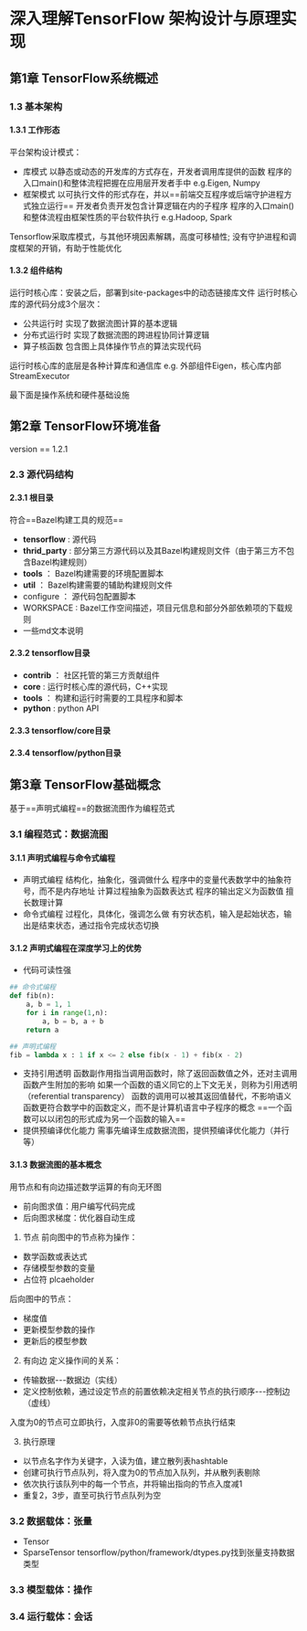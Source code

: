 # 深入理解TensorFlow 架构设计与原理实现
## 第1章 TensorFlow系统概述
### 1.3 基本架构
#### 1.3.1 工作形态
平台架构设计模式：
* 库模式
以静态或动态的开发库的方式存在，开发者调用库提供的函数
程序的入口main()和整体流程把握在应用层开发者手中
e.g.Eigen, Numpy
* 框架模式
以可执行文件的形式存在，并以==前端交互程序或后端守护进程方式独立运行==
开发者负责开发包含计算逻辑在内的子程序
程序的入口main()和整体流程由框架性质的平台软件执行
e.g.Hadoop, Spark

Tensorflow采取库模式，与其他环境因素解耦，高度可移植性; 没有守护进程和调度框架的开销，有助于性能优化
#### 1.3.2 组件结构
运行时核心库：安装之后，部署到site-packages中的动态链接库文件
运行时核心库的源代码分成3个层次：
* 公共运行时
实现了数据流图计算的基本逻辑
* 分布式运行时
实现了数据流图的跨进程协同计算逻辑
* 算子核函数
包含图上具体操作节点的算法实现代码

运行时核心库的底层是各种计算库和通信库
e.g. 外部组件Eigen，核心库内部StreamExecutor

最下面是操作系统和硬件基础设施
## 第2章 TensorFlow环境准备
version == 1.2.1
### 2.3 源代码结构
#### 2.3.1 根目录
符合==Bazel构建工具的规范==
* **tensorflow** : 源代码
* **thrid_party** : 部分第三方源代码以及其Bazel构建规则文件（由于第三方不包含Bazel构建规则）
* **tools** ： Bazel构建需要的环境配置脚本
* **util** ： Bazel构建需要的辅助构建规则文件
* configure ： 源代码包配置脚本
* WORKSPACE : Bazel工作空间描述，项目元信息和部分外部依赖项的下载规则
* 一些md文本说明
#### 2.3.2 tensorflow目录
* **contrib** ： 社区托管的第三方贡献组件
* **core** : 运行时核心库的源代码，C++实现
* **tools** ： 构建和运行时需要的工具程序和脚本
* **python** : python API
#### 2.3.3 tensorflow/core目录

#### 2.3.4 tensorflow/python目录

## 第3章 TensorFlow基础概念
基于==声明式编程==的数据流图作为编程范式
### 3.1 编程范式：数据流图
#### 3.1.1 声明式编程与命令式编程
* 声明式编程
结构化，抽象化，强调做什么
程序中的变量代表数学中的抽象符号，而不是内存地址
计算过程抽象为函数表达式
程序的输出定义为函数值
擅长数理计算
* 命令式编程
过程化，具体化，强调怎么做
有穷状态机，输入是起始状态，输出是结束状态，通过指令完成状态切换
#### 3.1.2 声明式编程在深度学习上的优势
* 代码可读性强
``` python
## 命令式编程
def fib(n):
    a, b = 1, 1
    for i in range(1,n):
        a, b = b, a + b
    return a

## 声明式编程
fib = lambda x : 1 if x <= 2 else fib(x - 1) + fib(x - 2) 
```

* 支持引用透明
函数副作用指当调用函数时，除了返回函数值之外，还对主调用函数产生附加的影响
如果一个函数的语义同它的上下文无关，则称为引用透明（referential transparency）
函数的调用可以被其返回值替代，不影响语义
函数更符合数学中的函数定义，而不是计算机语言中子程序的概念
==一个函数可以以闭包的形式成为另一个函数的输入==
* 提供预编译优化能力
需事先编译生成数据流图，提供预编译优化能力（并行等）

#### 3.1.3 数据流图的基本概念
用节点和有向边描述数学运算的有向无环图
* 前向图求值：用户编写代码完成
* 后向图求梯度：优化器自动生成

1. 节点
前向图中的节点称为操作：
* 数学函数或表达式
* 存储模型参数的变量
* 占位符 plcaeholder

后向图中的节点：
* 梯度值
* 更新模型参数的操作
* 更新后的模型参数

2. 有向边
定义操作间的关系：
* 传输数据---数据边（实线）
* 定义控制依赖，通过设定节点的前置依赖决定相关节点的执行顺序---控制边（虚线）

入度为0的节点可立即执行，入度非0的需要等依赖节点执行结束

3. 执行原理
* 以节点名字作为关键字，入读为值，建立散列表hashtable
* 创建可执行节点队列，将入度为0的节点加入队列，并从散列表剔除
* 依次执行该队列中的每一个节点，并将输出指向的节点入度减1
* 重复2，3步，直至可执行节点队列为空

### 3.2 数据载体：张量
* Tensor
* SparseTensor
tensorflow/python/framework/dtypes.py找到张量支持数据类型
### 3.3 模型载体：操作
### 3.4 运行载体：会话
